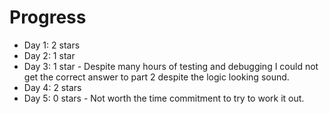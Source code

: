 # Progress
- Day 1: 2 stars
- Day 2: 1 star
- Day 3: 1 star - Despite many hours of testing and debugging I could not get the correct answer to part 2 despite the logic looking sound.
- Day 4: 2 stars
- Day 5: 0 stars - Not worth the time commitment to try to work it out.
